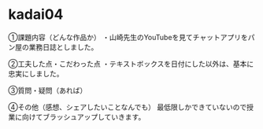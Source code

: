 # kadai04
①課題内容（どんな作品か）
・山崎先生のYouTubeを見てチャットアプリをパン屋の業務日誌としました。

②工夫した点・こだわった点
・テキストボックスを日付にした以外は、基本に忠実にしました。

③質問・疑問（あれば）

④その他（感想、シェアしたいことなんでも）
最低限しかできていないので授業に向けてブラッシュアップしていきます。
